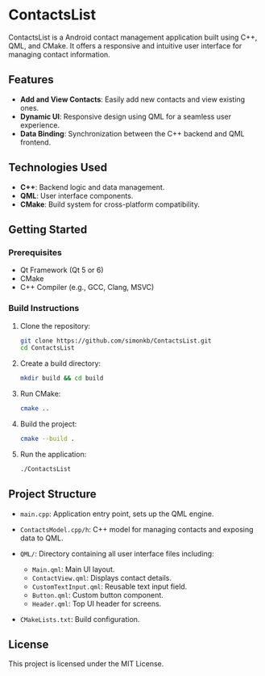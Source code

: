 # ContactsList

ContactsList is a Android contact management application built using C++, QML, and CMake. It offers a responsive and intuitive user interface for managing contact information.

## Features

* **Add and View Contacts**: Easily add new contacts and view existing ones.
* **Dynamic UI**: Responsive design using QML for a seamless user experience.
* **Data Binding**: Synchronization between the C++ backend and QML frontend.

## Technologies Used

* **C++**: Backend logic and data management.
* **QML**: User interface components.
* **CMake**: Build system for cross-platform compatibility.

## Getting Started

### Prerequisites

* Qt Framework (Qt 5 or 6)
* CMake
* C++ Compiler (e.g., GCC, Clang, MSVC)

### Build Instructions

1. Clone the repository:

   ```bash
   git clone https://github.com/simonkb/ContactsList.git
   cd ContactsList
   ```

2. Create a build directory:

   ```bash
   mkdir build && cd build
   ```

3. Run CMake:

   ```bash
   cmake ..
   ```

4. Build the project:

   ```bash
   cmake --build .
   ```

5. Run the application:

   ```bash
   ./ContactsList
   ```

## Project Structure

* `main.cpp`: Application entry point, sets up the QML engine.
* `ContactsModel.cpp/h`: C++ model for managing contacts and exposing data to QML.
* `QML/`: Directory containing all user interface files including:

  * `Main.qml`: Main UI layout.
  * `ContactView.qml`: Displays contact details.
  * `CustomTextInput.qml`: Reusable text input field.
  * `Button.qml`: Custom button component.
  * `Header.qml`: Top UI header for screens.
* `CMakeLists.txt`: Build configuration.

## License

This project is licensed under the MIT License.

